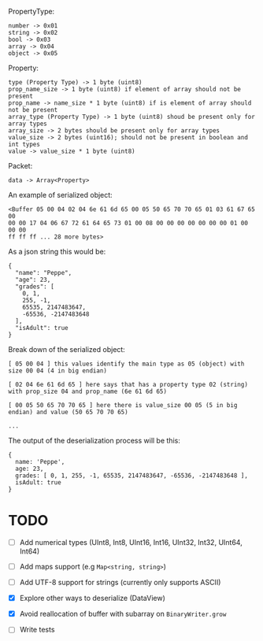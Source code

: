 PropertyType:
    
    number -> 0x01
    string -> 0x02 
    bool -> 0x03 
    array -> 0x04 
    object -> 0x05 

Property:

    type (Property Type) -> 1 byte (uint8) 
    prop_name_size -> 1 byte (uint8) if element of array should not be present
    prop_name -> name_size * 1 byte (uint8) if is element of array should not be present
    array_type (Property Type) -> 1 byte (uint8) shoud be present only for array types
    array_size -> 2 bytes should be present only for array types
    value_size -> 2 bytes (uint16); should not be present in boolean and int types 
    value -> value_size * 1 byte (uint8)

Packet:

    data -> Array<Property>

An example of serialized object:

    <Buffer 05 00 04 02 04 6e 61 6d 65 00 05 50 65 70 70 65 01 03 61 67 65 00
    00 00 17 04 06 67 72 61 64 65 73 01 00 08 00 00 00 00 00 00 00 01 00 00 00 
    ff ff ff ... 28 more bytes>

As a json string this would be: 

    {
      "name": "Peppe",
      "age": 23,
      "grades": [
        0, 1,
        255, -1,
        65535, 2147483647,
        -65536, -2147483648 
      ],
      "isAdult": true
    }

Break down of the serialized object:

    [ 05 00 04 ] this values identify the main type as 05 (object) with size 00 04 (4 in big endian)

    [ 02 04 6e 61 6d 65 ] here says that has a property type 02 (string) with prop_size 04 and prop_name (6e 61 6d 65)
    
    [ 00 05 50 65 70 70 65 ] here there is value_size 00 05 (5 in big endian) and value (50 65 70 70 65)
    
    ...

The output of the deserialization process will be this:

    {
      name: 'Peppe',
      age: 23,
      grades: [ 0, 1, 255, -1, 65535, 2147483647, -65536, -2147483648 ],
      isAdult: true
    }

# TODO

- [ ] Add numerical types (UInt8, Int8, UInt16, Int16, UInt32, Int32, UInt64, Int64)
- [ ] Add maps support (e.g `Map<string, string>`)
- [ ] Add UTF-8 support for strings (currently only supports ASCII)
- [X] Explore other ways to deserialize (DataView)
- [X] Avoid reallocation of buffer with subarray on `BinaryWriter.grow`
- [ ] Write tests


